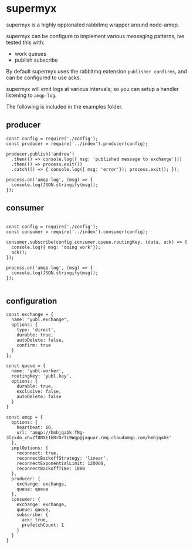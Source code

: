 # supermyx

supermyx is a highly oppionated rabbitmq wrapper around node-amqp.

supermyx can be configure to implement various messaging patterns, ive tested this with:

- work queues
- publish subscribe

By default supermyx uses the rabbitmq extension `publisher confirms`, and can be configured to use acks.

supermyx will emit logs at various intervals; so you can setup a handler listening to `amqp-log`.

The following is included in the examples folder.


## producer
```
const config = require('./config');
const producer = require('../index').producer(config);

producer.publish('andrew')
  .then(() => console.log({ msg: 'published message to exchange'}))
  .then(() => process.exit())
  .catch(() => { console.log({ msg: 'error'}); process.exit(); });

process.on('amqp-log', (msg) => {
  console.log(JSON.stringify(msg));
});

```


## consumer
```

const config = require('./config');
const consumer = require('../index').consumer(config);

consumer.subscribe(config.consumer.queue.routingKey, (data, ack) => {
  console.log({ msg: 'doing work'});
  ack();
});

process.on('amqp-log', (msg) => {
  console.log(JSON.stringify(msg));
});


```

## configuration

```
const exchange = {
  name: "yubl.exchange",
  options: {
    type: 'direct',
    durable: true,
    autoDelete: false,
    confirm: true
  }
};

const queue = {
  name: 'yubl-worker',
  routingKey: 'yubl.key',
  options: {
    durable: true,
    exclusive: false,
    autoDelete: false 
  }
}

const amqp = {
  options: {
    heartbeat: 60,
    url: 'amqp://hmhjqabk:TNg-3lzxdo_xhvZf8NXE1ERrOrTi9Wgp@jaguar.rmq.cloudamqp.com/hmhjqabk'
  },
  implOptions: {
    reconnect: true,
    reconnectBackoffStrategy: 'linear',
    reconnectExponentialLimit: 120000,
    reconnectBackoffTime: 1000
  },
  producer: {
    exchange: exchange,
    queue: queue
  },
  consumer: {
    exchange: exchange,
    queue: queue,
    subscribe: {
      ack: true,
      prefetchCount: 1
    }
  }
}


```
